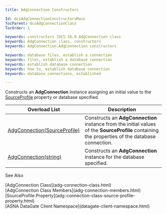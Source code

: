 ```yaml
---
title: AdgConnection Constructors

Id: dcsAdgConnectionConstructorsMain
TocParent: dcsAdgConnectionClass
TocOrder: 1

keywords: constructors [DCS 16.0 AdgConnection class
keywords: AdgConnection class, constructors
keywords: AdgConnection.AdgConnection constructors

keywords: database files, establish a connection
keywords: files, establish a database connection
keywords: establish database connection
keywords: how to, establish database connection
keywords: database connections, established

---
```


Constructs an <span style="FONT-WEIGHT: bold">AdgConnection</span> instance assigning an initial value to the [ SourceProfile](adg-connection-class-source-profile-property.html) property or database specified.
<br />



| Overload List | Description |
| ---- | ---- |
| [AdgConnection(SourceProfile)](adg-connection-class-adg-connection-method1.html) | Constructs an **AdgConnection** instance from the initial values of the **SourceProfile** containing the properties of the database connection. |
| [AdgConnection(string)](adg-connection-class-adg-connection-method2.html) | Constructs an **AdgConnection** instance for the database specified. |



See Also

<dl />
      [AdgConnection Class](adg-connection-class.html)
      <br />
      [AdgConnection Class Members](adg-connection-members.html)
      <br />
      [SourceProfile Property](adg-connection-class-source-profile-property.html)
      <br />
      [ASNA DataGate Client Namespace](datagate-client-namespace.html)

